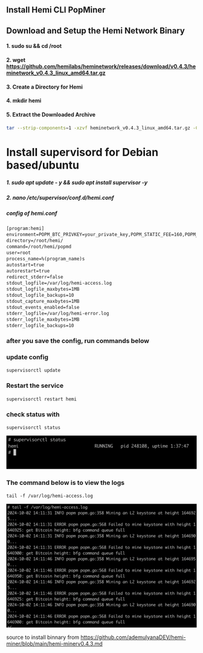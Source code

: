 ## **Install Hemi CLI PopMiner** 

## Download and Setup the Hemi Network Binary
#### 1. sudo su && cd /root
#### 2. wget https://github.com/hemilabs/heminetwork/releases/download/v0.4.3/heminetwork_v0.4.3_linux_amd64.tar.gz
#### 3. Create a Directory for Hemi
#### 4. mkdir hemi
#### 5. Extract the Downloaded Archive
```sh
tar --strip-components=1 -xzvf heminetwork_v0.4.3_linux_amd64.tar.gz -C hemi
```

# Install supervisord for Debian based/ubuntu

##### 1. sudo apt update - y && sudo apt install supervisor -y
##### 2. nano /etc/supervisor/conf.d/hemi.conf
##### config of hemi.conf
####
```
[program:hemi]
environment=POPM_BTC_PRIVKEY=your_private_key,POPM_STATIC_FEE=160,POPM_BFG_URL=wss://testnet.rpc.hemi.network/v1/ws/public
directory=/root/hemi/
command=/root/hemi/popmd
user=root
process_name=%(program_name)s
autostart=true
autorestart=true
redirect_stderr=false
stdout_logfile=/var/log/hemi-access.log
stdout_logfile_maxbytes=1MB
stdout_logfile_backups=10
stdout_capture_maxbytes=1MB
stdout_events_enabled=false
stderr_logfile=/var/log/hemi-error.log
stderr_logfile_maxbytes=1MB
stderr_logfile_backups=10
```
### after you save the config, run commands below

### update config

```
supervisorctl update
```
### Restart the service 
```
supervisorctl restart hemi
```
### check status with
```
supervisorctl status
```
![screenshot](image.png)


### The command below is to view the logs
```
tail -f /var/log/hemi-access.log
```
![screenshot](logs-hemi.png)

source to install binnary from https://github.com/ademulyanaDEV/hemi-miner/blob/main/hemi-minerv0.4.3.md
